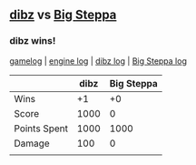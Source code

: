 ## [dibz](<../../dibz/README.md>) vs [Big Steppa](<../../Big Steppa/README.md>)
### dibz wins!

[gamelog](<gamelog.json>) | [engine log](<engine>) | [dibz log](<dibz>) | [Big Steppa log](<Big Steppa>)

|              | dibz | Big Steppa |
| ------------ | ---- | ---------- |
| Wins         |   +1 |         +0 |
| Score        | 1000 |          0 |
| Points Spent | 1000 |       1000 |
| Damage       |  100 |          0 |
|              |      |            |
